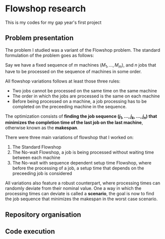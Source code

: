 # Flowshop research
This is my codes for my gap year's first project

## Problem presentation
  The problem I studied was a variant of the Flowshop problem.
  The standard formulation of the problem goes as follows:
  
  Say we have a fixed sequence of $m$ machines $(M_{1}, \ldots, M_{m})$, and $n$ jobs that have to be processed on the sequence of machines in some order.

  All flowshop variations follows at least those three rules:
  - Two jobs cannot be processed on the same time on the same machine
  - The order in which the jobs are processed is the same on each machine
  - Before being processed on a machine, a job processing has to be completed on the preceeding machine in the sequence.

  The optimization consists of **finding the job sequence $(j_{1}, \ldots, j_{k}, \ldots, j_{n})$ that minimizes the completion time of the last job on the last machine**, otherwise known as the **makespan**.

  There were three main variations of flowshop that I worked on:
  1. The Standard Flowshop
  2. The No-wait Flowshop, a job is being processed without waiting time between each machine
  3. The No-wait with sequence dependent setup time Flowshop, where before the processing of a job, a setup time that depends on the preceeding job is considered

  All variations also feature a robust counterpart, where processing times can randomly deviate from their nominal value. One a way in which the processing times can deviate is called a **scenario**, the goal is now to find the job sequence that minimizes the makespan in the worst case scenario.

## Repository organisation



## Code execution
